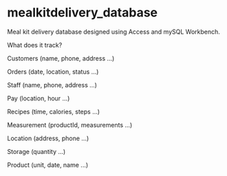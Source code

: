 # mealkitdelivery_database

Meal kit delivery database designed using Access and mySQL Workbench. 

What does it track?

Customers (name, phone, address ...)

Orders (date, location, status ...)

Staff (name, phone, address ...)

Pay (location, hour ...)

Recipes (time, calories, steps ...)

Measurement (productId, measurements ...)

Location (address, phone ...)

Storage (quantity ...)

Product (unit, date, name ...)

